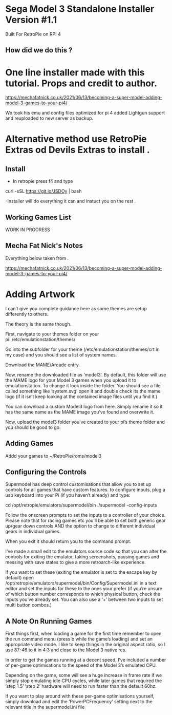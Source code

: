 # Sega Model 3 Standalone  Installer Version #1.1

Built For RetroPie on RPI 4

## How did we do this ?

# One line installer made with this tutorial. Props and credit to author. 

https://mechafatnick.co.uk/2021/06/13/becoming-a-super-model-adding-model-3-games-to-your-pi4/

We took his emu and config files optimized for pi 4 added Lightgun support and reuploaded to new server as backup.

# Alternative method use RetroPie Extras od Devils Extras to install .

## Install 

- In retropie press f4 and type 

 curl -sSL https://git.io/JSDOy | bash
 
 -Installer will do everything it can and instuct you on the rest .
 
 ## Working Games List 
 
 WORK IN PRGORESS
 
 
## Mecha Fat Nick's Notes 

Everything below taken from . 

https://mechafatnick.co.uk/2021/06/13/becoming-a-super-model-adding-model-3-games-to-your-pi4/



# Adding Artwork

I can’t give you complete guidance here as some themes are setup differently to others.

The theory is the same though.

First, navigate to your themes folder on your pi: /etc/emulationstation/themes/

Go into the subfolder for your theme (/etc/emulationstation/themes/crt in my case) and you should see a list of system names.

Download the MAME/Arcade entry.

Now, rename the downloaded file as ‘model3’. By default, this folder will use the MAME logo for your Model 3 games when you upload it to emulationstation. 
To change it look inside the folder. You should see a file called something like ‘system.svg’ open it and double check its the mame logo (if it isn’t keep looking at the contained image files until you find it.)

You can download a custom Model3 logo from here. Simply rename it so it has the same name as the MAME image you’ve found and overwrite it.

Now, upload the model3 folder you’ve created to your pi’s theme folder and you should be good to go.

## Adding Games

Addd your games to ~/RetroPie/roms/model3 


## Configuring the Controls

Supermodel has deep control customisations that allow you to set up controls for all games that have custom features. to configure inputs, plug a usb keyboard into your Pi (if you haven’t already) and type:

cd /opt/retropie/emulators/supermodel/bin ./supermodel -config-inputs

Follow the onscreen prompts to set the inputs to a controller of your choice. Please note that for racing games etc you’ll be able to set both generic gear up/gear down controls AND the option to change to different individual gears in individual games.


When you exit it should return you to the command prompt. 

I’ve made a small edit to the emulators source code so that you can alter the controls for exiting the emulator, taking screenshots, pausing games and messing with save states to give a more retroarch-like experience. 

If you want to set these (exiting the emulator is set to the escape key by default) open /opt/retropie/emulators/supermodel/bin/Config/Supermodel.ini in a text editor and set the inputs for these to the ones your prefer (if you’re unsure of which button number corresponds to which physical button, check the inputs you’ve already set. You can also use a ‘+’ between two inputs to set multi button combos.)



## A Note On Running Games

First things first, when loading a game for the first time remember to open the run command menu (press b while the game’s loading) and set an appropriate video mode. I like to keep things in the original aspect ratio, so I use 87-46 to it in 4:3 and close to the Model 3 native res.

In order to get the games running at a decent speed, I’ve included a number of per-game optimisations to the speed of the Model 3’s emulated CPU. 

Depending on the game, some will see a huge increase in frame rate if we simply stop emulating idle CPU cycles, while later games that required the ‘step 1.5’ ‘step 2’ hardware will need to run faster than the default 60hz. 

If you want to play around with these per-game optimisations yourself, simply download and edit the ‘PowerPCFrequency’ setting next to the relevant title in the supermodel.ini file






 

